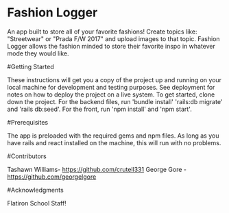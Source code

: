 # Fashion Logger

An app built to store all of your favorite fashions! Create topics like: "Streetwear" or "Prada F/W 2017" and upload images to that topic. Fashion Logger allows the fashion minded to store their favorite inspo in whatever mode they would like.

#Getting Started

These instructions will get you a copy of the project up and running on your local machine for development and testing purposes. See deployment for notes on how to deploy the project on a live system.
To get started, clone down the project. For the backend files, run 'bundle install' 'rails:db migrate' and 'rails db:seed'. For the front, run 'npm install' and 'npm start'.

#Prerequisites

The app is preloaded with the required gems and npm files. As long as you have rails and react installed on the machine, this will run with no problems.

#Contributors

Tashawn Williams- https://github.com/crutell331
George Gore - https://github.com/georgelgore

#Acknowledgments

Flatiron School Staff!

